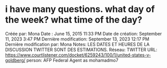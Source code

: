 # i have many questions. what day of the week? what time of the day?

Créée par: Mona
Date : June 15, 2015 11:33 PM
Date de création: September 11, 2023 3:47 PM
Dernière modification: September 13, 2023 12:17 PM
Dernière modification par: Mona
Notes: LES DATES ET HEURES DE LA DISCUSSION TWITTER SONT DES ESTIMATIONS.
Réseau: TWITTER
URL: https://www.courtlistener.com/docket/6259243/100/1/united-states-v-goldberg/
person: AFP Federal Agent as mohamadmo7